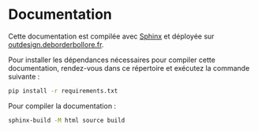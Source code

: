 # Documentation

Cette documentation est compilée avec [Sphinx](https://www.sphinx-doc.org) et déployée sur [outdesign.deborderbollore.fr](https://outdesign.deborderbollore.fr).

Pour installer les dépendances nécessaires pour compiler cette documentation, rendez-vous dans ce répertoire et exécutez la commande suivante :

```bash
pip install -r requirements.txt
```

Pour compiler la documentation :

```bash
sphinx-build -M html source build
```